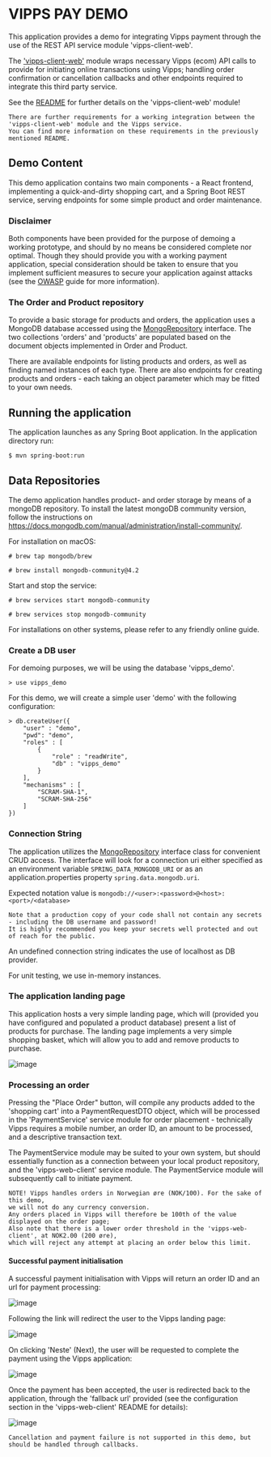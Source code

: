 # VIPPS PAY DEMO

This application provides a demo for integrating Vipps payment through the use of the REST API service module 'vipps-client-web'.

The ['vipps-client-web'](../library/README.md) module wraps necessary Vipps (ecom) API calls to provide for initiating online transactions using Vipps;
handling order confirmation or cancellation callbacks and other endpoints required to integrate this third party service.

See the [README](../library/README.md) for further details on the 'vipps-client-web' module!

    There are further requirements for a working integration between the 'vipps-client-web' module and the Vipps service.
    You can find more information on these requirements in the previously mentioned README.

## Demo Content

This demo application contains two main components - a React frontend, implementing a quick-and-dirty shopping cart,
and a Spring Boot REST service, serving endpoints for some simple product and order maintenance.

### Disclaimer
Both components have been provided for the purpose of demoing a working prototype, and should by no means be considered complete nor optimal.
Though they should provide you with a working payment application, special consideration should be taken to ensure that you implement
sufficient measures to secure your application against attacks (see the [OWASP](https://owasp.org/www-project-web-security-testing-guide/) guide for more information).

### The Order and Product repository

To provide a basic storage for products and orders, the application uses a MongoDB database accessed using the
[MongoRepository](https://docs.spring.io/spring-data/mongodb/docs/current/api/org/springframework/data/mongodb/repository/MongoRepository.html) interface.
The two collections 'orders' and 'products' are populated based on the document objects implemented in Order and Product.

There are available endpoints for listing products and orders, as well as finding named instances of each type.
There are also endpoints for creating products and orders - each taking an object parameter which may be fitted to your own needs.


## Running the application

The application launches as any Spring Boot application. In the application directory run:

```$ mvn spring-boot:run```

## Data Repositories

The demo application handles product- and order storage by means of a mongoDB repository.
To install the latest mongoDB community version, follow the instructions on https://docs.mongodb.com/manual/administration/install-community/.

For installation on macOS:

```
# brew tap mongodb/brew
```

```
# brew install mongodb-community@4.2
```

Start and stop the service:

```
# brew services start mongodb-community
```

```
# brew services stop mongodb-community
```

For installations on other systems, please refer to any friendly online guide.

### Create a DB user

For demoing purposes, we will be using the database 'vipps_demo'.

```
> use vipps_demo
```

For this demo, we will create a simple user 'demo' with the following configuration:

```
> db.createUser({
    "user" : "demo",
    "pwd": "demo",
    "roles" : [
        {
            "role" : "readWrite",
            "db" : "vipps_demo"
        }
    ],
    "mechanisms" : [
        "SCRAM-SHA-1",
        "SCRAM-SHA-256"
    ]
})
```

### Connection String

The application utilizes the [MongoRepository](https://docs.spring.io/spring-data/mongodb/docs/current/api/org/springframework/data/mongodb/repository/MongoRepository.html)
interface class for convenient CRUD access. The interface will look for a connection uri either specified as an environment variable `SPRING_DATA_MONGODB_URI`
or as an application.properties property `spring.data.mongodb.uri`.

Expected notation value is `mongodb://<user>:<password>@<host>:<port>/<database>`

    Note that a production copy of your code shall not contain any secrets - including the DB username and password!
    It is highly recommended you keep your secrets well protected and out of reach for the public.

An undefined connection string indicates the use of localhost as DB provider.

For unit testing, we use in-memory instances.  

### The application landing page

This application hosts a very simple landing page, which will (provided you have configured and populated a product database)
present a list of products for purchase. The landing page implements a very simple shopping basket, which will allow you to
add and remove products to purchase.

![image](./src/main/resources/static/images/landing_page.png "Landing Page")

### Processing an order

Pressing the "Place Order" button, will compile any products added to the 'shopping cart' into a PaymentRequestDTO object,
which will be processed in the 'PaymentService' service module for order placement - technically Vipps requires a mobile number,
an order ID, an amount to be processed, and a descriptive transaction text.

The PaymentService module may be suited to your own system, but should essentially function as a connection between
your local product repository, and the 'vipps-web-client' service module.
The PaymentService module will subsequently call to initiate payment.


    NOTE! Vipps handles orders in Norwegian øre (NOK/100). For the sake of this demo,
    we will not do any currency conversion.
    Any orders placed in Vipps will therefore be 100th of the value displayed on the order page;
    Also note that there is a lower order threshold in the 'vipps-web-client', at NOK2.00 (200 øre),
    which will reject any attempt at placing an order below this limit.

#### Successful payment initialisation

A successful payment initialisation with Vipps will return an order ID and an url for payment processing:

![image](./src/main/resources/static/images/order_placed.png "Successful Payment Initialisation")

Following the link will redirect the user to the Vipps landing page:

![image](./src/main/resources/static/images/vipps_landing_page.png "Vipps Landing Page")

On clicking 'Neste' (Next), the user will be requested to complete the payment using the Vipps application:

![image](./src/main/resources/static/images/complete_in_vipps.png "Complete in Vipps")

Once the payment has been accepted, the user is redirected back to the application, through the 'fallback url' provided
(see the configuration section in the 'vipps-web-client' README for details):

![image](./src/main/resources/static/images/fallback_page.png "Fallback Page")

    Cancellation and payment failure is not supported in this demo, but should be handled through callbacks.

